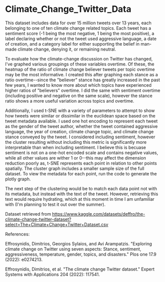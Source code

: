 # Climate_Change_Twitter_Data

  This dataset includes data for over 15 million tweets over 13 years, each belonging to one of ten climate change related topics. Each tweet has a sentiment score (-1 being the most negative, 1 being the most positive), a label declaring whether or not the tweet used aggressive language, a date of creation, and a category label for either supporting the belief in man-made climate change, denying it, or remaining neutral. 

  To evaluate how the climate-change discussion on Twitter has changed, I've graphed various groupings of these variables overtime. Of these, the heatmap of the ratio of climate change believer tweets per topic overtime may be the most informative. I created this after graphing each stance as a ratio overtime--since the "believer" stance has greatly increased in the past few years, I wanted to know more about which topics have experienced higher ratios of "believers" overtime. I did the same with sentiment overtime (including positive and negative on the same scale), however the stance ratio shows a more useful variation across topics and overtime.

  Additionally, I used t-SNE with a variety of parameters to attempt to show how tweets were similar or dissimilar in the euclidean space based on the tweet metadata available. I used one hot encoding to represent each tweet as the gender of the tweet author, whether the tweet contained aggressive language, the year of creation, climate change topic, and climate change stance conveyed by the tweet. I considered including sentiment, however the cluster resulting without including this metric is significantly more interpretable than when including sentiment. I believe this is becuase sentiment is not on a one-hot encoded scale and contains negative values, while all other values are wither 1 or 0--this may affect the dimension reduction poorly as, t-SNE represents each point in relation to other points spatially. The cluster graph includes a smaller sample size of the full dataset. To view the metadata for each point, run the code to generate the plotly graph.

  The next step of the clustering would be to match each data point not with its metadata, but instead with the text of the tweet. However, retrieving this text would require hydrating, which at this moment in time I am unfamiliar with (I'm planning to test it out over the summer).

Dataset retrieved from https://www.kaggle.com/datasets/deffro/the-climate-change-twitter-dataset?select=The+Climate+Change+Twitter+Dataset.csv

References:

Effrosynidis, Dimitrios, Georgios Sylaios, and Avi Arampatzis. "Exploring climate change on Twitter using seven aspects: Stance, sentiment, aggressiveness, temperature, gender, topics, and disasters." Plos one 17.9 (2022): e0274213.

Effrosynidis, Dimitrios, et al. "The climate change Twitter dataset." Expert Systems with Applications 204 (2022): 117541.
